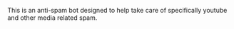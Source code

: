 This is an anti-spam bot designed to help take care of specifically youtube and other media related spam.
